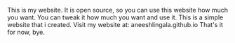 This is my website.
It is open source, so you can use this website how much you want. 
You can tweak it how much you want and use it. 
This is a simple website that i created.
Visit my website at: aneeshlingala.github.io
That's it for now, bye.
